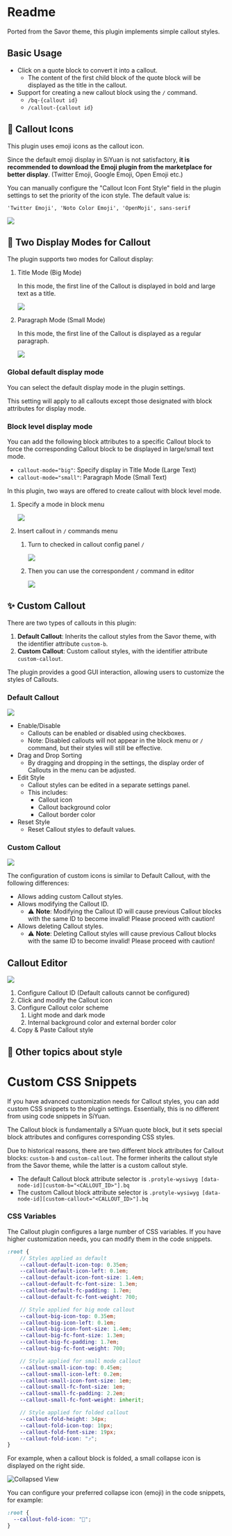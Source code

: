 # Readme

Ported from the Savor theme, this plugin implements simple callout styles.

## Basic Usage

- Click on a quote block to convert it into a callout.
  - The content of the first child block of the quote block will be displayed as the title in the callout.
- Support for creating a new callout block using the `/` command.
  - `/bq-{callout id}`
  - `/callout-{callout id}`

## 🎨 Callout Icons

This plugin uses emoji icons as the callout icon.

Since the default emoji display in SiYuan is not satisfactory, **it is recommended to download the Emoji plugin from the marketplace for better display**. (Twitter Emoji, Google Emoji, Open Emoji etc.)

You can manually configure the "Callout Icon Font Style" field in the plugin settings to set the priority of the icon style. The default value is:

```
'Twitter Emoji', 'Noto Color Emoji', 'OpenMoji', sans-serif
```

![](asset/emoji-font.png)


## 🔋 Two Display Modes for Callout

The plugin supports two modes for Callout display:

1. Title Mode (Big Mode)

    In this mode, the first line of the Callout is displayed in bold and large text as a title.

    ![](asset/big-mode.png)
2. Paragraph Mode (Small Mode)

    In this mode, the first line of the Callout is displayed as a regular paragraph.

    ![](asset/small-mode.png)

### Global default display mode

You can select the default display mode in the plugin settings.

This setting will apply to all callouts except those designated with block attributes for display mode.

### Block level display mode

You can add the following block attributes to a specific Callout block to force the corresponding Callout block to be displayed in large/small text mode.

* `callout-mode="big"`: Specify display in Title Mode (Large Text)
* `callout-mode="small"`: Paragraph Mode (Small Text)


In this plugin, two ways are offered to create callout with block level mode.

1. Specify a mode in block menu

    ![](asset/mode-menu.png)

2. Insert callout in `/` commands menu

    1. Turn to checked in callout config panel `/`

        ![](asset/mode-slash-set.png)

    2. Then you can use the correspondent `/` command in editor

        ![](asset/mode-slash-insert.png)


## ✨ Custom Callout

There are two types of callouts in this plugin:

1. **Default Callout**: Inherits the callout styles from the Savor theme, with the identifier attribute `custom-b`.
2. **Custom Callout**: Custom callout styles, with the identifier attribute `custom-callout`.

The plugin provides a good GUI interaction, allowing users to customize the styles of Callouts.

### Default Callout

![](asset/default-callout.png)

- Enable/Disable
  - Callouts can be enabled or disabled using checkboxes.
  - Note: Disabled callouts will not appear in the block menu or `/` command, but their styles will still be effective.
- Drag and Drop Sorting
  - By dragging and dropping in the settings, the display order of Callouts in the menu can be adjusted.
- Edit Style
  - Callout styles can be edited in a separate settings panel.
  - This includes:
    - Callout icon
    - Callout background color
    - Callout border color
- Reset Style
  - Reset Callout styles to default values.

### Custom Callout

![](asset/custom-callout.png)

The configuration of custom icons is similar to Default Callout, with the following differences:

- Allows adding custom Callout styles.
- Allows modifying the Callout ID.
  - ⚠️ **Note**: Modifying the Callout ID will cause previous Callout blocks with the same ID to become invalid! Please proceed with caution!
- Allows deleting Callout styles.
  - ⚠️ **Note**: Deleting Callout styles will cause previous Callout blocks with the same ID to become invalid! Please proceed with caution!

## Callout Editor

![](asset/editor.png)

1. Configure Callout ID (Default callouts cannot be configured)
2. Click and modify the Callout icon
3. Configure Callout color scheme
   1. Light mode and dark mode
   2. Internal background color and external border color
4. Copy & Paste Callout style


## 🎨 Other topics about style

# Custom CSS Snippets

If you have advanced customization needs for Callout styles, you can add custom CSS snippets to the plugin settings. Essentially, this is no different from using code snippets in SiYuan.

The Callout block is fundamentally a SiYuan quote block, but it sets special block attributes and configures corresponding CSS styles.

Due to historical reasons, there are two different block attributes for Callout blocks: `custom-b` and `custom-callout`. The former inherits the callout style from the Savor theme, while the latter is a custom callout style.

- The default Callout block attribute selector is `.protyle-wysiwyg [data-node-id][custom-b="<CALLOUT_ID>"].bq`
- The custom Callout block attribute selector is `.protyle-wysiwyg [data-node-id][custom-callout="<CALLOUT_ID>"].bq`

### CSS Variables

The Callout plugin configures a large number of CSS variables. If you have higher customization needs, you can modify them in the code snippets.

```scss
:root {
    // Styles applied as default
    --callout-default-icon-top: 0.35em;
    --callout-default-icon-left: 0.1em;
    --callout-default-icon-font-size: 1.4em;
    --callout-default-fc-font-size: 1.3em;
    --callout-default-fc-padding: 1.7em;
    --callout-default-fc-font-weight: 700;

    // Style applied for big mode callout
    --callout-big-icon-top: 0.35em;
    --callout-big-icon-left: 0.1em;
    --callout-big-icon-font-size: 1.4em;
    --callout-big-fc-font-size: 1.3em;
    --callout-big-fc-padding: 1.7em;
    --callout-big-fc-font-weight: 700;

    // Style applied for small mode callout
    --callout-small-icon-top: 0.45em;
    --callout-small-icon-left: 0.2em;
    --callout-small-icon-font-size: 1em;
    --callout-small-fc-font-size: 1em;
    --callout-small-fc-padding: 2.2em;
    --callout-small-fc-font-weight: inherit;

    // Style applied for folded callout
    --callout-fold-height: 34px;
    --callout-fold-icon-top: 10px;
    --callout-fold-font-size: 19px;
    --callout-fold-icon: "⤴";
}
```

For example, when a callout block is folded, a small collapse icon is displayed on the right side.

![Collapsed View](asset/folded.png)

You can configure your preferred collapse icon (emoji) in the code snippets, for example:

```css
:root {
  --callout-fold-icon: "🙂";
}
```
